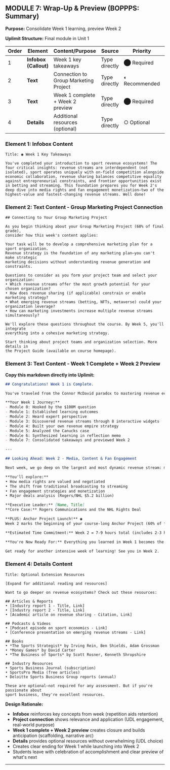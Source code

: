 ## MODULE 7: Wrap-Up & Preview (BOPPPS: Summary)
**Purpose:** Consolidate Week 1 learning, preview Week 2

**Uplimit Structure:** Final module in Unit 1

| Order | Element | Content/Purpose | Source | Priority | Time |
|-------|---------|----------------|--------|----------|------|
| 1 | **Infobox (Callout)** | Week 1 key takeaways | Type directly | ⬤ Required | 1 min |
| 2 | **Text** | Connection to Group Marketing Project | Type directly | ◐ Recommended | 3 min |
| 3 | **Text** | Week 1 complete + Week 2 preview | Type directly | ⬤ Required | 4 min |
| 4 | **Details** | Additional resources (optional) | Type directly | ○ Optional | 5 min |

### Element 1: Infobox Content
```
Title: ◉ Week 1 Key Takeaways

You've completed your introduction to sport revenue ecosystems! The four critical insights: revenue streams are interdependent (not isolated), sport operates uniquely with on-field competition alongside economic collaboration, revenue sharing balances competitive equality against entrepreneurial constraints, and frontier opportunities exist in betting and streaming. This foundation prepares you for Week 2's deep dive into media rights and fan engagement monetization—two of the highest-value and fastest-changing revenue streams. Well done!
```

### Element 2: Text Content - Group Marketing Project Connection
```
## Connecting to Your Group Marketing Project

As you begin thinking about your Group Marketing Project (60% of final grade),
consider how this week's content applies:

Your task will be to develop a comprehensive marketing plan for a sport organization.
Revenue strategy is the foundation of any marketing plan—you can't make strategic
marketing decisions without understanding revenue generation and constraints.

Questions to consider as you form your project team and select your organization:
• Which revenue streams offer the most growth potential for your chosen organization?
• How does revenue sharing (if applicable) constrain or enable marketing strategy?
• What emerging revenue streams (betting, NFTs, metaverse) could your organization leverage?
• How can marketing investments increase multiple revenue streams simultaneously?

We'll explore these questions throughout the course. By Week 5, you'll integrate
everything into a cohesive marketing strategy.

Start thinking about project teams and organization selection. More details in
the Project Guide (available on course homepage).
```

### Element 3: Text Content - Week 1 Complete + Week 2 Preview
**Copy this markdown directly into Uplimit:**

```markdown
## Congratulations! Week 1 is Complete.

You've traveled from the Connor McDavid paradox to mastering revenue ecosystem analysis. You explored five revenue streams through interactive discovery, built your own strategic portfolio, analyzed the Vancouver Canucks' real challenges, and demonstrated your learning through a comprehensive reflection memo.

**Your Week 1 Journey:**
- Module 0: Hooked by the $100M question
- Module 1: Established learning outcomes
- Module 2: Heard expert perspective
- Module 3: Discovered revenue streams through 8 interactive widgets
- Module 4: Built your own revenue empire strategy
- Module 5: Analyzed the Canucks case
- Module 6: Synthesized learning in reflection memo
- Module 7: Consolidated takeaways and previewed Week 2

---

## Looking Ahead: Week 2 - Media, Content & Fan Engagement

Next week, we go deep on the largest and most dynamic revenue stream: media rights.

**You'll explore:**
• How media rights are valued and negotiated
• The shift from traditional broadcasting to streaming
• Fan engagement strategies and monetization
• Major deals analysis (Rogers/NHL $5.2 billion)

**Executive Leader:** [Name, Title]
**Core Case:** Rogers Communications and the NHL Rights Deal

**PLUS: Anchor Project Launch!** ◉
Week 2 marks the beginning of your course-long Anchor Project (60% of final grade). You'll form teams of 5-6 students and select a sport property to analyze over the remaining weeks. Start thinking about potential teammates and organizations that interest you!

**Estimated Time Commitment:** Week 2 = 7-9 hours total (includes 2-3 hours for team formation and property selection)

**You're Now Ready For:** Everything you learned in Week 1 becomes the foundation for Week 2's specialized focus on media rights and fan monetization—the two largest and most strategically complex revenue streams.

Get ready for another intensive week of learning! See you in Week 2.
```

### Element 4: Details Content
```
Title: Optional Extension Resources

[Expand for additional reading and resources]

Want to go deeper on revenue ecosystems? Check out these resources:

## Articles & Reports
• [Industry report 1 - Title, Link]
• [Industry report 2 - Title, Link]
• [Academic article on revenue sharing - Citation, Link]

## Podcasts & Videos
• [Podcast episode on sport economics - Link]
• [Conference presentation on emerging revenue streams - Link]

## Books
• *The Sports Strategist* by Irving Rein, Ben Shields, Adam Grossman
• *Money Games* by David Carter
• *The Business of Sports* by Scott Rosner, Kenneth Shropshire

## Industry Resources
• Sports Business Journal (subscription)
• SportsPro Media (free articles)
• Deloitte Sports Business Group reports (annual)

These are optional—not required for any assessment. But if you're passionate about
sport business, they're excellent resources.
```

**Design Rationale:**
- **Infobox** reinforces key concepts from week (repetition aids retention)
- **Project connection** shows relevance and application (UDL engagement, real-world purpose)
- **Week 1 complete + Week 2 preview** creates closure and builds anticipation (scaffolding, narrative arc)
- **Details** provides optional resources without overwhelming (UDL choice)
- Creates clear ending for Week 1 while launching into Week 2
- Students leave with celebration of accomplishment and clear preview of what's next

---

<a name="widget-specs"></a>

